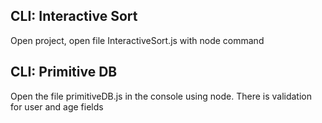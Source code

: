 ## CLI: Interactive Sort
Open project, open file InteractiveSort.js with node command   
## CLI: Primitive DB
Open the file primitiveDB.js in the console using node. There is validation for user and age fields  


